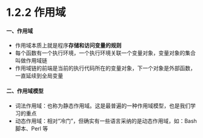 # 1.2.2 作用域

#### 一、作用域

* 作用域本质上就是程序**存储和访问变量的规则**
* 每个函数有一个执行环境，一个执行环境关联一个变量对象，变量对象的集合叫做作用域链
* 作用域链的前端是当前的执行代码所在的变量对象，下一个对象是外部函数，一直延续到全局变量

#### 二、作用域模型

* 词法作用域：也称为静态作用域。这是最普遍的一种作用域模型，也是我们学习的重点
* 动态作用域：相对“冷门”，但确实有一些语言采纳的是动态作用域，如：Bash 脚本、Perl 等




